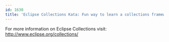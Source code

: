 ```yaml
---
id: 1630
title: 'Eclipse Collections Kata: Fun way to learn a collections framework'
---
```


For more information on Eclipse Collections visit: http://www.eclipse.org/collections/
